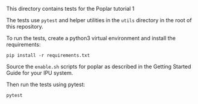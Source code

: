 This directory contains tests for the Poplar tutorial 1

The tests use `pytest` and helper utilities in the `utils` directory
in the root of this repository.

To run the tests, create a python3 virtual environment and install the
requirements:

    pip install -r requirements.txt

Source the `enable.sh` scripts for poplar as described in the
Getting Started Guide for your IPU system.

Then run the tests using pytest:

    pytest
